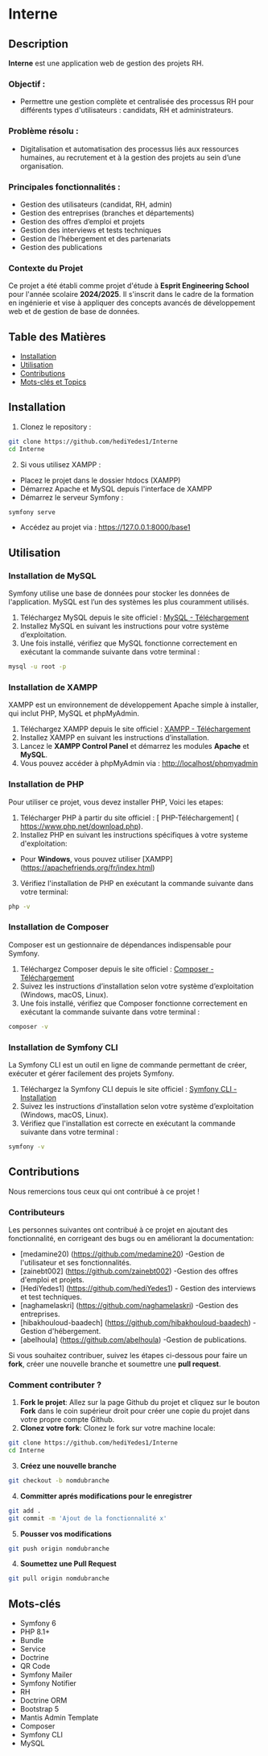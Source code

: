 # Interne

## Description

**Interne** est une application web de gestion des projets RH.

### Objectif :
- Permettre une gestion complète et centralisée des processus RH pour différents types d'utilisateurs : candidats, RH et administrateurs.

### Problème résolu :
- Digitalisation et automatisation des processus liés aux ressources humaines, au recrutement et à la gestion des projets au sein d’une organisation.

### Principales fonctionnalités :
- Gestion des utilisateurs (candidat, RH, admin)
- Gestion des entreprises (branches et départements)
- Gestion des offres d’emploi et projets
- Gestion des interviews et tests techniques
- Gestion de l’hébergement et des partenariats
- Gestion des publications

### Contexte du Projet
Ce projet a été établi comme projet d'étude à **Esprit Engineering School** pour l'année scolaire **2024/2025**. Il s'inscrit dans le cadre de la formation en ingénierie et vise à appliquer des concepts avancés de développement web et de gestion de base de données.
## Table des Matières

- [Installation](#installation)
- [Utilisation](#utilisation)
- [Contributions](#contributions)
- [Mots-clés et Topics](#mots-clés-et-topics)

## Installation

1. Clonez le repository :
```bash
git clone https://github.com/hediYedes1/Interne
cd Interne
```
2. Si vous utilisez XAMPP :
* Placez le projet dans le dossier htdocs (XAMPP)
* Démarrez Apache et MySQL depuis l'interface de XAMPP
* Démarrez le serveur Symfony :
 ```bash
symfony serve
```
* Accédez au projet via : https://127.0.0.1:8000/base1

## Utilisation
### Installation de MySQL
Symfony utilise une base de données pour stocker les données de l'application. MySQL est l’un des systèmes les plus couramment utilisés.
1. Téléchargez MySQL depuis le site officiel : [MySQL - Téléchargement](https://dev.mysql.com/downloads/)
2. Installez MySQL en suivant les instructions pour votre système d’exploitation.
3. Une fois installé, vérifiez que MySQL fonctionne correctement en exécutant la commande suivante dans votre terminal :
```bash
mysql -u root -p
```
### Installation de XAMPP
XAMPP est un environnement de développement Apache simple à installer, qui inclut PHP, MySQL et phpMyAdmin. 
1. Téléchargez XAMPP depuis le site officiel : [XAMPP - Téléchargement](https://www.apachefriends.org/fr/index.html)
2. Installez XAMPP en suivant les instructions d’installation.
3. Lancez le **XAMPP Control Panel** et démarrez les modules **Apache** et **MySQL**.
4. Vous pouvez accéder à phpMyAdmin via : [http://localhost/phpmyadmin](http://localhost/phpmyadmin)

### Installation de PHP
Pour utiliser ce projet, vous devez installer PHP, Voici les etapes:
1. Télécharger PHP à partir du site officiel : [ PHP-Téléchargement] ( https://www.php.net/download.php).
2. Installez PHP en suivant les instructions spécifiques à votre systeme d'exploitation:
- Pour **Windows**, vous pouvez utiliser [XAMPP] (https://apachefriends.org/fr/index.html)
3. Vérifiez l'installation de PHP en exécutant la commande suivante dans votre terminal:
```bash
php -v
```

###  Installation de Composer
Composer est un gestionnaire de dépendances indispensable pour Symfony.
1. Téléchargez Composer depuis le site officiel : [Composer - Téléchargement](https://getcomposer.org/download/)
2. Suivez les instructions d’installation selon votre système d’exploitation (Windows, macOS, Linux).
3. Une fois installé, vérifiez que Composer fonctionne correctement en exécutant la commande suivante dans votre terminal :
```bash
composer -v
```
### Installation de Symfony CLI
La Symfony CLI est un outil en ligne de commande permettant de créer, exécuter et gérer facilement des projets Symfony.
1. Téléchargez la Symfony CLI depuis le site officiel : [Symfony CLI - Installation](https://symfony.com/download)
2. Suivez les instructions d’installation selon votre système d’exploitation (Windows, macOS, Linux).
3. Vérifiez que l'installation est correcte en exécutant la commande suivante dans votre terminal :
```bash
symfony -v
```

## Contributions 
Nous remercions tous ceux qui ont contribué à ce projet !
### Contributeurs
Les personnes suivantes ont contribué à ce projet en ajoutant des fonctionnalité, en corrigeant des bugs ou en améliorant la documentation: 

- [medamine20) (https://github.com/medamine20) -Gestion de l'utilisateur et ses fonctionnalités.
- [zainebt002] (https://github.com/zainebt002) -Gestion des offres d'emploi et projets.
- [HediYedes1] (https://github.com/hediYedes1) - Gestion des interviews et test techniques.
- [naghamelaskri] (https://github.com/naghamelaskri) -Gestion des entreprises.
- [hibakhouloud-baadech] (https://github.com/hibakhouloud-baadech) -Gestion d'hébergement.
- [abelhoula] (https://github.com/abelhoula) -Gestion de publications.

Si vous souhaitez contribuer, suivez les étapes ci-dessous pour faire un **fork**, créer une nouvelle branche et soumettre une **pull request**.
### Comment contributer ?
1. **Fork le projet**: Allez sur la page Github du projet et cliquez sur le bouton **Fork** dans le coin supérieur droit pour créer une copie du projet dans votre propre compte Github.
2. **Clonez votre fork**: Clonez le fork sur votre machine locale:
```bash
git clone https://github.com/hediYedes1/Interne 
cd Interne
```
3. **Créez une nouvelle branche**
```bash
git checkout -b nomdubranche
```
4. **Committer aprés modifications pour le enregistrer**
```bash
git add . 
git commit -m 'Ajout de la fonctionnalité x'
```
5. **Pousser vos modifications**
```bash
git push origin nomdubranche
```
4. **Soumettez une Pull Request**
```bash
git pull origin nomdubranche
```
## Mots-clés
- Symfony 6  
- PHP 8.1+
- Bundle
- Service
- Doctrine
- QR Code
- Symfony Mailer
- Symfony Notifier
- RH 
- Doctrine ORM  
- Bootstrap 5  
- Mantis Admin Template   
- Composer  
- Symfony CLI  
- MySQL

